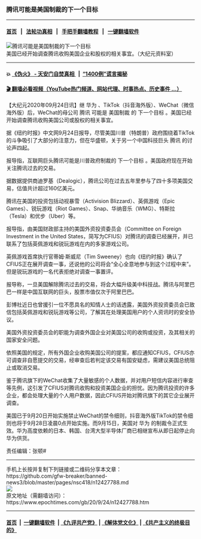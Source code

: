 ### 腾讯可能是美国制裁的下一个目标
------------------------

#### [首页](https://github.com/gfw-breaker/banned-news3/blob/master/README.md) &nbsp;&nbsp;|&nbsp;&nbsp; [法轮功真相](https://github.com/begood0513/basic/blob/master/README.md)  &nbsp;&nbsp;|&nbsp;&nbsp; [手把手翻墙教程](https://github.com/gfw-breaker/guides/wiki)  &nbsp;&nbsp;|&nbsp;&nbsp; [一键翻墙软件](https://github.com/gfw-breaker/nogfw/blob/master/README.md)  



<div><img alt="腾讯可能是美国制裁的下一个目标" class="attachment-djy_600_400 size-djy_600_400 wp-post-image" src="https://i.epochtimes.com/assets/uploads/2020/05/43b67ff63d98373385fc35dcb5b9a473-600x400.jpg"/>
<div class="caption">
 美国已经开始调查腾讯收购美国企业和股权的相关事宜。（大纪元资料室）
</div></div><hr/>

#### 💥 [《伪火》 - 天安门自焚真相 ](http://158.247.195.190:10000/videos/blog/weihuo.html)&nbsp; |&nbsp; [“1400例”谎言揭秘  ](http://158.247.195.190:10000/videos/blog/jiexi1400.html)

#### [ 🎬  翻墙必看视频（YouTube热门频道、网站代理、时事热点、历史事件 ...）](https://github.com/gfw-breaker/links/blob/master/banned.md)

<div><p>
 【大纪元2020年09月24日讯】继
 <ok href="https://www.epochtimes.com/gb/tag/%E5%8D%8E%E4%B8%BA.html">
  华为
 </ok>
 、TikTok（抖音海外版）、WeChat（微信海外版）后，WeChat的母公司
 <ok href="https://www.epochtimes.com/gb/tag/%E8%85%BE%E8%AE%AF.html">
  腾讯
 </ok>
 可能是
 <ok href="https://www.epochtimes.com/gb/tag/%E7%BE%8E%E5%9B%BD%E5%88%B6%E8%A3%81.html">
  美国制裁
 </ok>
 的
 <ok href="https://www.epochtimes.com/gb/tag/%E4%B8%8B%E4%B8%80%E4%B8%AA%E7%9B%AE%E6%A0%87.html">
  下一个目标
 </ok>
 。美国已经开始调查腾讯收购美国公司或股权的相关事宜。
</p>
<p>
 据《纽约时报》中文网9月24日报导，尽管美国川普（特朗普）政府围绕着TikTok的斗争吸引了大部分的注意力，但在华盛顿，关于另一个中国科技巨头
 <ok href="https://www.epochtimes.com/gb/tag/%E8%85%BE%E8%AE%AF.html">
  腾讯
 </ok>
 的讨论声四起。
</p>
<p>
 报导指，互联网巨头腾讯可能是川普政府制裁的
 <ok href="https://www.epochtimes.com/gb/tag/%E4%B8%8B%E4%B8%80%E4%B8%AA%E7%9B%AE%E6%A0%87.html">
  下一个目标
 </ok>
 。美国政府现在开始关注腾讯过去的交易。
</p>
<p>
 据数据提供商迪罗基（Dealogic），腾讯公司在过去五年里参与了四十多项美国交易，估值共计超过160亿美元。
</p>
<p>
 腾讯在美国的投资包括动视暴雪（Activision Blizzard）、英佩游戏（Epic Games）、锐玩游戏（Riot Games）、Snap、华纳音乐（WMG）、特斯拉（Tesla）和优步（Uber）等。
</p>
<p>
 报导指，由美国财政部主持的美国外资投资委员会（Committee on Foreign Investment in the United States，简写为CFIUS）对腾讯的调查已经展开，并已联系了包括英佩游戏和锐玩游戏在内的多家游戏公司。
</p>
<p>
 英佩游戏首席执行官蒂姆·斯威尼（Tim Sweeney）也向《纽约时报》确认了CFIUS正在展开调查一事，还说他的公司将会“全心全意地参与到这个过程中来”。但是锐玩游戏的一名代表拒绝对调查一事置评。
</p>
<p>
 报导称，一旦美国解除腾讯过去的交易，将会大幅升级美中科技战。腾讯与阿里巴巴一样是中国互联网的巨头，股票市值仅次于阿里巴巴。
</p>
<p>
 彭博社近日也曾援引一位不愿具名的知情人士的话透露，美国外资投资委员会已致信包括英佩游戏和锐玩游戏等公司，了解其在处理美国用户的个人资讯时的安全协议。
</p>
<p>
 美国外资投资委员会的职能为调查外国企业对美国公司的收购或投资，及其相关的国家安全问题。
</p>
<p>
 依照美国的规定，所有外国企业收购美国公司的提案，都应通知CFIUS，CFIUS亦可调查非自愿提交的交易，经审查后若判定该交易有国安疑虑，需建议美国总统阻止或取消交易。
</p>
<p>
 鉴于腾讯旗下的WeChat收集了大量敏感的个人数据，并对用户短信内容进行审查等先例，这引发了CFIUS对腾讯收购和投资美国企业的担忧。因为腾讯投资的许多企业，都会处理大量的个人用户数据，因此CFIUS开始对腾讯旗下的其它企业展开调查。
</p>
<p>
 美国已于9月20日开始实施禁止WeChat的禁令细则，抖音海外版TikTok的禁令细则也将于9月28日凌晨0点开始实施。而9月15日，美国对
 <ok href="https://www.epochtimes.com/gb/tag/%E5%8D%8E%E4%B8%BA.html">
  华为
 </ok>
 的制裁令正式生效。华为高度依赖的日本、韩国、台湾大型半导体厂商已相继宣布从即日起停止向华为供货。
</p>
<p>
 责任编辑：张顿#
</p>
</div>
<hr/>
手机上长按并复制下列链接或二维码分享本文章：<br/>
https://github.com/gfw-breaker/banned-news3/blob/master/pages/nsc418/n12427788.md <br/>
<a href='https://github.com/gfw-breaker/banned-news3/blob/master/pages/nsc418/n12427788.md'><img src='https://github.com/gfw-breaker/banned-news3/blob/master/pages/nsc418/n12427788.md.png'/></a> <br/>
原文地址（需翻墙访问）：https://www.epochtimes.com/gb/20/9/24/n12427788.htm


------------------------
#### [首页](https://github.com/gfw-breaker/banned-news3/blob/master/README.md) &nbsp;|&nbsp; [一键翻墙软件](https://github.com/gfw-breaker/nogfw/blob/master/README.md) &nbsp;| [《九评共产党》](https://github.com/gfw-breaker/9ping.md/blob/master/README.md#九评之一评共产党是什么) | [《解体党文化》](https://github.com/gfw-breaker/jtdwh.md/blob/master/README.md) | [《共产主义的终极目的》](https://github.com/gfw-breaker/gczydzjmd.md/blob/master/README.md)


<img src='http://gfw-breaker.win/banned-news3/pages/nsc418/n12427788.md' width='0px' height='0px'/>